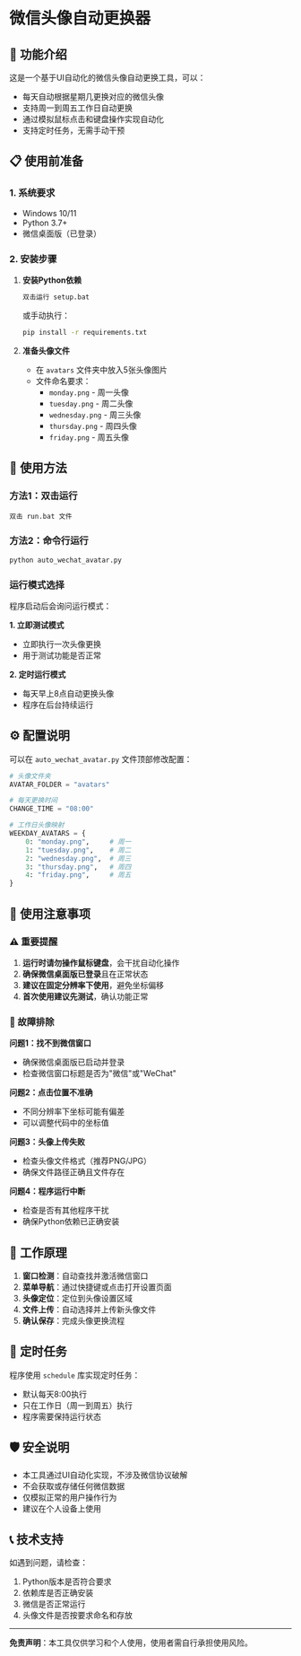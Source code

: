 # 微信头像自动更换器

## 🎯 功能介绍

这是一个基于UI自动化的微信头像自动更换工具，可以：
- 每天自动根据星期几更换对应的微信头像
- 支持周一到周五工作日自动更换
- 通过模拟鼠标点击和键盘操作实现自动化
- 支持定时任务，无需手动干预

## 📋 使用前准备

### 1. 系统要求
- Windows 10/11
- Python 3.7+
- 微信桌面版（已登录）

### 2. 安装步骤

1. **安装Python依赖**
   ```bash
   双击运行 setup.bat
   ```
   或手动执行：
   ```bash
   pip install -r requirements.txt
   ```

2. **准备头像文件**
   - 在 `avatars` 文件夹中放入5张头像图片
   - 文件命名要求：
     - `monday.png` - 周一头像
     - `tuesday.png` - 周二头像  
     - `wednesday.png` - 周三头像
     - `thursday.png` - 周四头像
     - `friday.png` - 周五头像

## 🚀 使用方法

### 方法1：双击运行
```
双击 run.bat 文件
```

### 方法2：命令行运行
```bash
python auto_wechat_avatar.py
```

### 运行模式选择

程序启动后会询问运行模式：

**1. 立即测试模式**
- 立即执行一次头像更换
- 用于测试功能是否正常

**2. 定时运行模式**  
- 每天早上8点自动更换头像
- 程序在后台持续运行

## ⚙️ 配置说明

可以在 `auto_wechat_avatar.py` 文件顶部修改配置：

```python
# 头像文件夹
AVATAR_FOLDER = "avatars"

# 每天更换时间
CHANGE_TIME = "08:00"  

# 工作日头像映射
WEEKDAY_AVATARS = {
    0: "monday.png",     # 周一
    1: "tuesday.png",    # 周二
    2: "wednesday.png",  # 周三
    3: "thursday.png",   # 周四
    4: "friday.png",     # 周五
}
```

## 📝 使用注意事项

### ⚠️ 重要提醒
1. **运行时请勿操作鼠标键盘**，会干扰自动化操作
2. **确保微信桌面版已登录**且在正常状态
3. **建议在固定分辨率下使用**，避免坐标偏移
4. **首次使用建议先测试**，确认功能正常

### 🔧 故障排除

**问题1：找不到微信窗口**
- 确保微信桌面版已启动并登录
- 检查微信窗口标题是否为"微信"或"WeChat"

**问题2：点击位置不准确**
- 不同分辨率下坐标可能有偏差
- 可以调整代码中的坐标值

**问题3：头像上传失败**
- 检查头像文件格式（推荐PNG/JPG）
- 确保文件路径正确且文件存在

**问题4：程序运行中断**
- 检查是否有其他程序干扰
- 确保Python依赖已正确安装

## 🔄 工作原理

1. **窗口检测**：自动查找并激活微信窗口
2. **菜单导航**：通过快捷键或点击打开设置页面
3. **头像定位**：定位到头像设置区域
4. **文件上传**：自动选择并上传新头像文件
5. **确认保存**：完成头像更换流程

## 📅 定时任务

程序使用 `schedule` 库实现定时任务：
- 默认每天8:00执行
- 只在工作日（周一到周五）执行
- 程序需要保持运行状态

## 🛡️ 安全说明

- 本工具通过UI自动化实现，不涉及微信协议破解
- 不会获取或存储任何微信数据
- 仅模拟正常的用户操作行为
- 建议在个人设备上使用

## 📞 技术支持

如遇到问题，请检查：
1. Python版本是否符合要求
2. 依赖库是否正确安装
3. 微信是否正常运行
4. 头像文件是否按要求命名和存放

---

**免责声明**：本工具仅供学习和个人使用，使用者需自行承担使用风险。 
